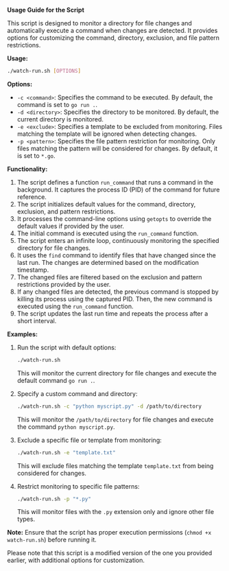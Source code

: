 **Usage Guide for the Script**

This script is designed to monitor a directory for file changes and automatically execute a command when changes are detected. It provides options for customizing the command, directory, exclusion, and file pattern restrictions.

**Usage:**

```bash
./watch-run.sh [OPTIONS]
```

**Options:**

- `-c <command>`: Specifies the command to be executed. By default, the command is set to `go run .`.
- `-d <directory>`: Specifies the directory to be monitored. By default, the current directory is monitored.
- `-e <exclude>`: Specifies a template to be excluded from monitoring. Files matching the template will be ignored when detecting changes.
- `-p <pattern>`: Specifies the file pattern restriction for monitoring. Only files matching the pattern will be considered for changes. By default, it is set to `*.go`.

**Functionality:**

1. The script defines a function `run_command` that runs a command in the background. It captures the process ID (PID) of the command for future reference.
2. The script initializes default values for the command, directory, exclusion, and pattern restrictions.
3. It processes the command-line options using `getopts` to override the default values if provided by the user.
4. The initial command is executed using the `run_command` function.
5. The script enters an infinite loop, continuously monitoring the specified directory for file changes.
6. It uses the `find` command to identify files that have changed since the last run. The changes are determined based on the modification timestamp.
7. The changed files are filtered based on the exclusion and pattern restrictions provided by the user.
8. If any changed files are detected, the previous command is stopped by killing its process using the captured PID. Then, the new command is executed using the `run_command` function.
9. The script updates the last run time and repeats the process after a short interval.

**Examples:**

1. Run the script with default options:
   ```bash
   ./watch-run.sh
   ```
   This will monitor the current directory for file changes and execute the default command `go run .`.

2. Specify a custom command and directory:
   ```bash
   ./watch-run.sh -c "python myscript.py" -d /path/to/directory
   ```
   This will monitor the `/path/to/directory` for file changes and execute the command `python myscript.py`.

3. Exclude a specific file or template from monitoring:
   ```bash
   ./watch-run.sh -e "template.txt"
   ```
   This will exclude files matching the template `template.txt` from being considered for changes.

4. Restrict monitoring to specific file patterns:
   ```bash
   ./watch-run.sh -p "*.py"
   ```
   This will monitor files with the `.py` extension only and ignore other file types.

**Note:** Ensure that the script has proper execution permissions (`chmod +x watch-run.sh`) before running it.

Please note that this script is a modified version of the one you provided earlier, with additional options for customization.
